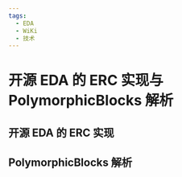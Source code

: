 ```yaml
---
tags:
  - EDA
  - WiKi
  - 技术
---
```


# 开源 EDA 的 ERC 实现与 PolymorphicBlocks 解析

## 开源 EDA 的 ERC 实现

## PolymorphicBlocks 解析
